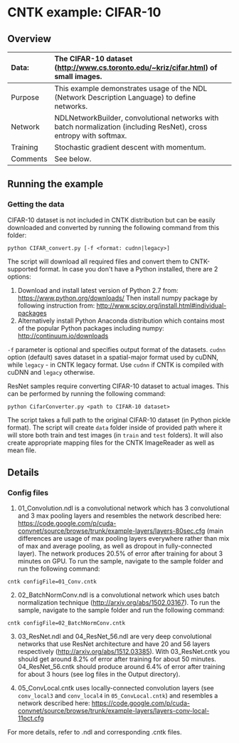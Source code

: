 # CNTK example: CIFAR-10

## Overview

|Data:     |The CIFAR-10 dataset (http://www.cs.toronto.edu/~kriz/cifar.html) of small images.
|:---------|:---
|Purpose   |This example demonstrates usage of the NDL (Network Description Language) to define networks.
|Network   |NDLNetworkBuilder, convolutional networks with batch normalization (including ResNet), cross entropy with softmax.
|Training  |Stochastic gradient descent with momentum.
|Comments  |See below.

## Running the example

### Getting the data

CIFAR-10 dataset is not included in CNTK distribution but can be easily downloaded and converted by running the following command from this folder:

`python CIFAR_convert.py [-f <format: cudnn|legacy>]`

The script will download all required files and convert them to CNTK-supported format.
In case you don't have a Python installed, there are 2 options:

1. Download and install latest version of Python 2.7 from: https://www.python.org/downloads/
Then install numpy package by following instruction from: http://www.scipy.org/install.html#individual-packages
2. Alternatively install Python Anaconda distribution which contains most of the popular Python packages including numpy:
http://continuum.io/downloads

`-f` parameter is optional and specifies output format of the datasets. `cudnn` option (default) saves dataset in a spatial-major format used by cuDNN, while `legacy` - in CNTK legacy format. Use `cudnn` if CNTK is compiled with cuDNN and `legacy` otherwise.

ResNet samples require converting CIFAR-10 dataset to actual images. This can be performed by running the following command:
```
python CifarConverter.py <path to CIFAR-10 dataset>
```
The script takes a full path to the original CIFAR-10 dataset (in Python pickle format). The script will create `data` folder inside of provided path where it will store both train and test images (in `train` and `test` folders). It will also create appropriate mapping files for the CNTK ImageReader as well as mean file.

## Details

### Config files

1. 01_Convolution.ndl is a convolutional network which has 3 convolutional and 3 max pooling layers and resembles the network described here:
https://code.google.com/p/cuda-convnet/source/browse/trunk/example-layers/layers-80sec.cfg 
(main differences are usage of max pooling layers everywhere rather than mix of max and average pooling, as well as dropout in fully-connected layer).
The network produces 20.5% of error after training for about 3 minutes on GPU.
To run the sample, navigate to the sample folder and run the following command:
```
cntk configFile=01_Conv.cntk
```
2. 02_BatchNormConv.ndl is a convolutional network which uses batch normalization technique (http://arxiv.org/abs/1502.03167).
To run the sample, navigate to the sample folder and run the following command:
```
cntk configFile=02_BatchNormConv.cntk
```

3. 03_ResNet.ndl and 04_ResNet_56.ndl are very deep convolutional networks that use ResNet architecture and have 20 and 56 layers respectively (http://arxiv.org/abs/1512.03385).
With 03_ResNet.cntk you should get around 8.2% of error after training for about 50 minutes. 04_ResNet_56.cntk should produce around 6.4% of error after training for about 3 hours (see log files in the Output directory).

4. 05_ConvLocal.cntk uses locally-connected convolution layers (see `conv_local3` and `conv_local4` in `05_ConvLocal.cntk`) and resembles a network described here: https://code.google.com/p/cuda-convnet/source/browse/trunk/example-layers/layers-conv-local-11pct.cfg

For more details, refer to .ndl and corresponding .cntk files.

